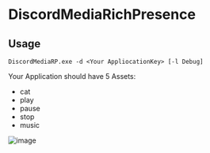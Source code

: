 # DiscordMediaRichPresence

## Usage
`DiscordMediaRP.exe -d <Your AppliocationKey> [-l Debug]`

Your Application should have 5 Assets:
- cat
- play
- pause
- stop
- music

![image](https://github.com/C9Glax/DiscordMediaRichPresence/assets/13404778/f28c1c4a-8297-4d99-a0ec-0538ffdd427b)
